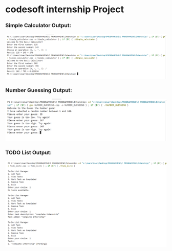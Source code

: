 # codesoft internship Project

### Simple Calculator Output:

![simple calculator](./output/Simple-Calculator-output.png)

### Number Guessing Output:

![number guessing](./output/Number-guessing-output.png)

### TODO List Output:

![todo list](./output/TODO-List-output.png)

